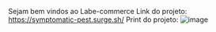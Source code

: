 Sejam bem vindos ao Labe-commerce
Link do projeto: https://symptomatic-pest.surge.sh/
Print do projeto:
![image](https://user-images.githubusercontent.com/83914842/128650439-6cc81b67-c9e2-47e1-aed5-c6488bfd55a9.png)
